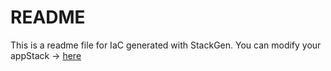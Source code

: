 # README
This is a readme file for IaC generated with StackGen.
You can modify your appStack -> [here](http://main.dev.stackgen.com/appstacks/289f5667-4fd2-416b-ada5-e951e69455dc)
